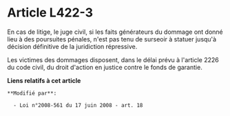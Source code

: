 # Article L422-3

En cas de litige, le juge civil, si les faits générateurs du dommage ont donné lieu à des poursuites pénales, n'est pas tenu
de surseoir à statuer jusqu'à décision définitive de la juridiction répressive. 

Les victimes des dommages disposent, dans le délai prévu à l'article 2226 du code civil, du droit d'action en justice contre
le fonds de garantie.

**Liens relatifs à cet article**

	**Modifié par**:

	  - Loi n°2008-561 du 17 juin 2008 - art. 18

